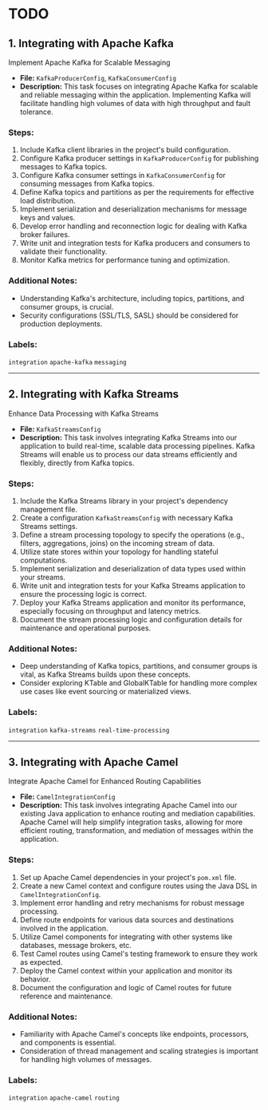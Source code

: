 # TODO

## 1. Integrating with Apache Kafka

Implement Apache Kafka for Scalable Messaging

- **File:** `KafkaProducerConfig`, `KafkaConsumerConfig`
- **Description:** This task focuses on integrating Apache Kafka for scalable and reliable messaging within the 
application. Implementing Kafka will facilitate handling high volumes of data with high throughput and fault tolerance.

### Steps:

1. Include Kafka client libraries in the project's build configuration.
2. Configure Kafka producer settings in `KafkaProducerConfig` for publishing messages to Kafka topics.
3. Configure Kafka consumer settings in `KafkaConsumerConfig` for consuming messages from Kafka topics.
4. Define Kafka topics and partitions as per the requirements for effective load distribution.
5. Implement serialization and deserialization mechanisms for message keys and values.
6. Develop error handling and reconnection logic for dealing with Kafka broker failures.
7. Write unit and integration tests for Kafka producers and consumers to validate their functionality.
8. Monitor Kafka metrics for performance tuning and optimization.

### Additional Notes:
- Understanding Kafka's architecture, including topics, partitions, and consumer groups, is crucial.
- Security configurations (SSL/TLS, SASL) should be considered for production deployments.

### Labels:
`integration` `apache-kafka` `messaging`

<hr>

## 2. Integrating with Kafka Streams

Enhance Data Processing with Kafka Streams

- **File:** `KafkaStreamsConfig`
- **Description:** This task involves integrating Kafka Streams into our application to build real-time, scalable data 
processing pipelines. Kafka Streams will enable us to process our data streams efficiently and flexibly, directly from 
Kafka topics.

### Steps:

1. Include the Kafka Streams library in your project's dependency management file.
2. Create a configuration `KafkaStreamsConfig` with necessary Kafka Streams settings.
3. Define a stream processing topology to specify the operations (e.g., filters, aggregations, joins) on the incoming stream of data.
4. Utilize state stores within your topology for handling stateful computations.
5. Implement serialization and deserialization of data types used within your streams.
6. Write unit and integration tests for your Kafka Streams application to ensure the processing logic is correct.
7. Deploy your Kafka Streams application and monitor its performance, especially focusing on throughput and latency metrics.
8. Document the stream processing logic and configuration details for maintenance and operational purposes.

### Additional Notes:

- Deep understanding of Kafka topics, partitions, and consumer groups is vital, as Kafka Streams builds upon these concepts.
- Consider exploring KTable and GlobalKTable for handling more complex use cases like event sourcing or materialized views.

### Labels:
`integration` `kafka-streams` `real-time-processing`

<hr>

## 3. Integrating with Apache Camel

Integrate Apache Camel for Enhanced Routing Capabilities

- **File:** `CamelIntegrationConfig`
- **Description:** This task involves integrating Apache Camel into our existing Java application to enhance routing 
and mediation capabilities. Apache Camel will help simplify integration tasks, allowing for more efficient routing, 
transformation, and mediation of messages within the application.

### Steps:
1. Set up Apache Camel dependencies in your project's `pom.xml` file.
2. Create a new Camel context and configure routes using the Java DSL in `CamelIntegrationConfig`.
3. Implement error handling and retry mechanisms for robust message processing.
4. Define route endpoints for various data sources and destinations involved in the application.
5. Utilize Camel components for integrating with other systems like databases, message brokers, etc.
6. Test Camel routes using Camel's testing framework to ensure they work as expected.
7. Deploy the Camel context within your application and monitor its behavior.
8. Document the configuration and logic of Camel routes for future reference and maintenance.

### Additional Notes:

- Familiarity with Apache Camel's concepts like endpoints, processors, and components is essential.
- Consideration of thread management and scaling strategies is important for handling high volumes of messages.

### Labels:
`integration` `apache-camel` `routing`
